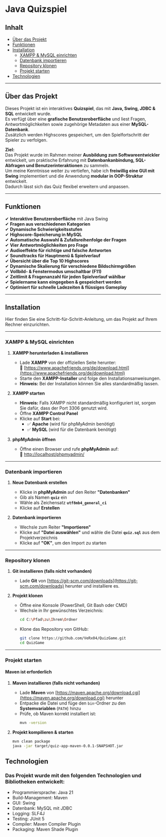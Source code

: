 # Java Quizspiel

## Inhalt

- [Über das Projekt](#über-das-projekt)
- [Funktionen](#funktionen)
- [Installation](#installation)
  - [XAMPP & MySQL einrichten](#xampp--mysql-einrichten)
  - [Datenbank importieren](#datenbank-importieren)
  - [Repository klonen](#repository-klonen)
  - [Projekt starten](#projekt-starten)
- [Technologien](#technologien)

---

## Über das Projekt

Dieses Projekt ist ein interaktives **Quizspiel**, das mit **Java, Swing, JDBC & SQL** entwickelt wurde.  
Es verfügt über eine **grafische Benutzeroberfläche** und liest Fragen, Antwortmöglichkeiten sowie zugehörige Metadaten aus einer **MySQL-Datenbank**.  
Zusätzlich werden Highscores gespeichert, um den Spielfortschritt der Spieler zu verfolgen.

**Ziel:**  
Das Projekt wurde im Rahmen meiner **Ausbildung zum Softwareentwickler** entwickelt, um praktische Erfahrung mit **Datenbankanbindung, SQL-Abfragen und Benutzerinteraktionen** zu sammeln.  
Um meine Kenntnisse weiter zu vertiefen, habe ich **freiwillig eine GUI mit Swing** implementiert und die Anwendung **modular in OOP-Struktur** entwickelt.  
Dadurch lässt sich das Quiz flexibel erweitern und anpassen.

---

## Funktionen

✔ **Interaktive Benutzeroberfläche** mit Java Swing  
✔ **Fragen aus verschiedenen Kategorien**  
✔ **Dynamische Schwierigkeitsstufen**  
✔ **Highscore-Speicherung in MySQL**  
✔ **Automatische Auswahl & Zufallsreihenfolge der Fragen**  
✔ **Vier Antwortmöglichkeiten pro Frage**  
✔ **Audioeffekte für richtige und falsche Antworten**  
✔ **Soundtracks für Hauptmenü & Spielverlauf**  
✔ **Übersicht über die Top 10 Highscores**  
✔ **Dynamische Skalierung für verschiedene Bildschirmgrößen**  
✔ **Vollbild- & Fenstermodus umschaltbar (F11)**  
✔ **Zeitlimit & Fragenanzahl für jeden Spielverlauf wählbar**   
✔ **Spielername kann eingegeben & gespeichert werden**    
✔ **Optimiert für schnelle Ladezeiten & flüssiges Gameplay**  

---

## Installation

Hier finden Sie eine Schritt-für-Schritt-Anleitung, um das Projekt auf Ihrem Rechner einzurichten.

---

### XAMPP & MySQL einrichten

1. **XAMPP herunterladen & installieren**  
   - Lade **XAMPP** von der offiziellen Seite herunter:  
     🔗 [https://www.apachefriends.org/de/download.html](https://www.apachefriends.org/de/download.html)  
   - Starte den **XAMPP-Installer** und folge den Installationsanweisungen.  
   - **Hinweis:** Bei der Installation können Sie alles standardmäßig lassen.

2. **XAMPP starten**
   - **Hinweis:** Falls XAMPP nicht standardmäßig konfiguriert ist, sorgen Sie dafür, dass der Port 3306 genutzt wird.
   - Öffne **XAMPP Control Panel**  
   - Klicke auf **Start** bei:  
     - ✅ **Apache** (wird für phpMyAdmin benötigt)  
     - ✅ **MySQL** (wird für die Datenbank benötigt)  

4. **phpMyAdmin öffnen**  
   - Öffne einen Browser und rufe **phpMyAdmin** auf:  
     🔗 [http://localhost/phpmyadmin/](http://localhost/phpmyadmin/) 

---

### Datenbank importieren

1. **Neue Datenbank erstellen**  
   - Klicke in **phpMyAdmin** auf den Reiter **"Datenbanken"**  
   - Gib als Namen **`quiz`** ein  
   - Wähle als Zeichensatz **`utf8mb4_general_ci`**  
   - Klicke auf **Erstellen**  

2. **Datenbank importieren**  
   - Wechsle zum Reiter **"Importieren"**  
   - Klicke auf **"Datei auswählen"** und wähle die Datei **`quiz.sql`** aus dem Projektverzeichnis  
   - Klicke auf **"OK"**, um den Import zu starten  

---

### Repository klonen

1. **Git installieren (falls nicht vorhanden)**  
   - Lade **Git** von [https://git-scm.com/downloads](https://git-scm.com/downloads) herunter und installiere es.  

2. **Projekt klonen**  
   - Öffne eine Konsole (PowerShell, Git Bash oder CMD)  
   - Wechsle in Ihr gewünschtes Verzeichnis:  
     ```bash
     cd C:\Pfad\zu\Ihrem\Ordner
     ```
   - Klone das Repository von GitHub:  
     ```bash
     git clone https://github.com/VeRx04/QuizGame.git
     cd QuizGame
     ```

---

### Projekt starten

#### **Maven ist erforderlich**  

1. **Maven installieren (falls nicht vorhanden)**  
   - Lade **Maven** von [https://maven.apache.org/download.cgi](https://maven.apache.org/download.cgi) herunter  
   - Entpacke die Datei und füge den `bin`-Ordner zu den **Systemvariablen** (`PATH`) hinzu  
   - Prüfe, ob Maven korrekt installiert ist:  
     ```bash
     mvn -version
     ```

2. **Projekt kompilieren & starten**   
     ```bash
     mvn clean package
     java -jar target/quiz-app-maven-0.0.1-SNAPSHOT.jar
     ```

## Technologien

### **Das Projekt wurde mit den folgenden Technologien und Bibliotheken entwickelt:**

- Programmiersprache: Java 21
- Build-Management: Maven
- GUI: Swing
- Datenbank: MySQL mit JDBC
- Logging: SLF4J
- Testing: JUnit 5
- Compiler: Maven Compiler Plugin
- Packaging: Maven Shade Plugin
